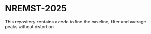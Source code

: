# NREMST-2025
This repository contains a code to find the baseline, filter and average peaks without distortion
